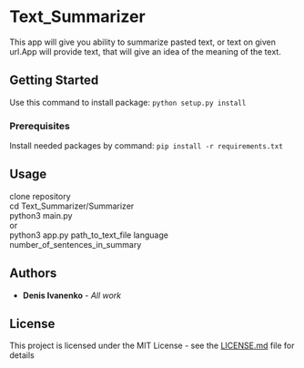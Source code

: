 # Text_Summarizer

This app will give you ability to summarize pasted text, or text on given url.App will provide text, that will give an idea of the meaning of the text.

## Getting Started

Use this command to install package:
`python setup.py install`

### Prerequisites

Install needed packages by command:
`pip install -r requirements.txt`

## Usage
clone repository </br>
cd Text_Summarizer/Summarizer </br>
python3 main.py </br>
or </br>
python3 app.py path_to_text_file language number_of_sentences_in_summary</br>

## Authors

* **Denis Ivanenko** - *All work* 

## License

This project is licensed under the MIT License - see the [LICENSE.md](LICENSE) file for details

